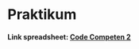 # Praktikum

#### Link spreadsheet: [Code Competen 2](https://docs.google.com/spreadsheets/d/1QBFtagfDO3Pt8pN25sdasxgO2fx8ilDvTph5N9H7WKg/edit?usp=sharing)
